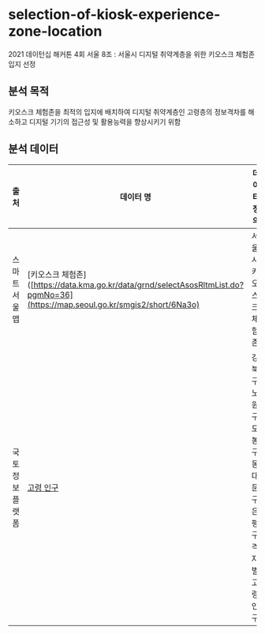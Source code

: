 # selection-of-kiosk-experience-zone-location
2021 데이턴십 해커톤 4회 서울 8조 : 서울시 디지털 취약계층을 위한 키오스크 체험존 입지 선정

## 분석 목적
키오스크 체험존을 최적의 입지에 배치하여 디지털 취약계층인 고령층의 정보격차를 해소하고 디지털 기기의 접근성 및 활용능력을 향상시키기 위함


## 분석 데이터
|출처|데이터 명|데이터 정의|
|------|---|---|
|스마트 서울맵|[키오스크 체험존]([https://data.kma.go.kr/data/grnd/selectAsosRltmList.do?pgmNo=36](https://map.seoul.go.kr/smgis2/short/6Na3o)|서울시 키오스크 체험존|
|국토정보플랫폼|[고령 인구](https://map.ngii.go.kr/ms/map/NlipMap.do)|강북구, 노원구, 도봉구, 동대문구, 은평구 격자별 고령 인구|
